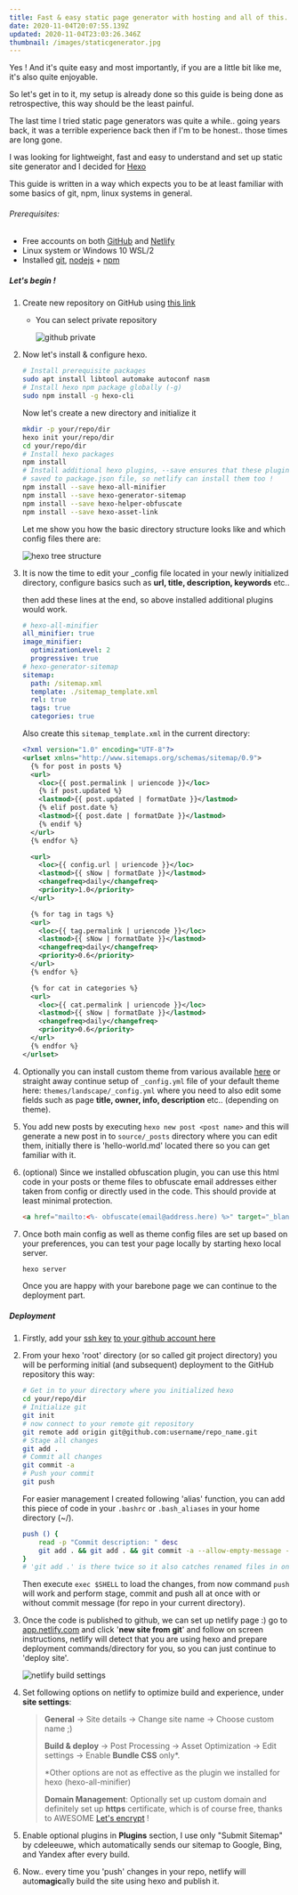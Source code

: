 ```yaml
---
title: Fast & easy static page generator with hosting and all of this.. for free ?
date: 2020-11-04T20:07:55.139Z
updated: 2020-11-04T23:03:26.346Z
thumbnail: /images/staticgenerator.jpg
---
```

Yes !
And it's quite easy and most importantly, if you are a little bit like me, it's also quite enjoyable.

So let's get in to it, my setup is already done so this guide is being done as retrospective, this way should be the least painful.

The last time I tried static page generators was quite a while.. going years back, it was a terrible experience back then if I'm to be honest.. those times are long gone.

I was looking for lightweight, fast and easy to understand and set up static site generator and I decided for [Hexo](https://hexo.io)

This guide is written in a way which expects you to be at least familiar with some basics of git, npm, linux systems in general.

###### Prerequisites:

* Free accounts on both [GitHub](https://github.com) and [Netlify](https://www.netlify.com)
* Linux system or Windows 10 WSL/2
* Installed [git](https://git-scm.com/book/en/v2/Getting-Started-Installing-Git), [nodejs](https://nodejs.org/en/download) + [npm](https://www.npmjs.com/get-npm)

##### Let's begin !

1. Create new repository on GitHub using [this link](https://github.com/new)

   * You can select private repository

     ![github private](/images/rftocwl0cz.jpg)
2. Now let's install & configure hexo.

   ```bash
   # Install prerequisite packages
   sudo apt install libtool automake autoconf nasm
   # Install hexo npm package globally (-g)
   sudo npm install -g hexo-cli
   ```

   Now let's create a new directory and initialize it

   ```bash
   mkdir -p your/repo/dir
   hexo init your/repo/dir
   cd your/repo/dir
   # Install hexo packages
   npm install
   # Install additional hexo plugins, --save ensures that these plugins are
   # saved to package.json file, so netlify can install them too !
   npm install --save hexo-all-minifier
   npm install --save hexo-generator-sitemap
   npm install --save hexo-helper-obfuscate
   npm install --save hexo-asset-link
   ```

   Let me show you how the basic directory structure looks like and which config files there are:

   ![hexo tree structure](/images/bh87wgsqlm.jpg)
3. It is now the time to edit your _config file located in your newly initialized directory, configure basics such as **url, title, description, keywords** etc..

   then add these lines at the end, so above installed additional plugins would work.

   ```yaml
   # hexo-all-minifier
   all_minifier: true
   image_minifier:
     optimizationLevel: 2
     progressive: true
   # hexo-generator-sitemap
   sitemap:
     path: /sitemap.xml
     template: ./sitemap_template.xml
     rel: true
     tags: true
     categories: true
   ```

   Also create this `sitemap_template.xml` in the current directory:

   ```xml
   <?xml version="1.0" encoding="UTF-8"?>
   <urlset xmlns="http://www.sitemaps.org/schemas/sitemap/0.9">
     {% for post in posts %}
     <url>
       <loc>{{ post.permalink | uriencode }}</loc>
       {% if post.updated %}
       <lastmod>{{ post.updated | formatDate }}</lastmod>
       {% elif post.date %}
       <lastmod>{{ post.date | formatDate }}</lastmod>
       {% endif %}
     </url>
     {% endfor %}

     <url>
       <loc>{{ config.url | uriencode }}</loc>
       <lastmod>{{ sNow | formatDate }}</lastmod>
       <changefreq>daily</changefreq>
       <priority>1.0</priority>
     </url>

     {% for tag in tags %}
     <url>
       <loc>{{ tag.permalink | uriencode }}</loc>
       <lastmod>{{ sNow | formatDate }}</lastmod>
       <changefreq>daily</changefreq>
       <priority>0.6</priority>
     </url>
     {% endfor %}

     {% for cat in categories %}
     <url>
       <loc>{{ cat.permalink | uriencode }}</loc>
       <lastmod>{{ sNow | formatDate }}</lastmod>
       <changefreq>daily</changefreq>
       <priority>0.6</priority>
     </url>
     {% endfor %}
   </urlset>
   ```
4. Optionally you can install custom theme from various available [here](https://hexo.io/themes) or straight away continue setup of `_config.yml` file of your default theme here: `themes/landscape/_config.yml` where you need to also edit some fields such as page **title, owner, info, description** etc.. (depending on theme).
5. You add new posts by executing `hexo new post <post name>` and this will generate a new post in to `source/_posts` directory where you can edit them, initially there is 'hello-world.md' located there so you can get familiar with it.
6. (optional) Since we installed obfuscation plugin, you can use this html code in your posts or theme files to obfuscate email addresses either taken from config or directly used in the code.
   This should provide at least minimal protection.

   ```html
   <a href="mailto:<%- obfuscate(email@address.here) %>" target="_blank">email me</a>
   ```
7. Once both main config as well as theme config files are set up based on your preferences, you can test your page locally by starting hexo local server.

   ```bash
   hexo server
   ```

   Once you are happy with your barebone page we can continue to the deployment part.

##### Deployment

1. Firstly, add your [ssh key](https://www.ssh.com/ssh/keygen) [to your github account here](https://github.com/settings/keys)
2. From your hexo 'root' directory (or so called git project directory) you will be performing initial (and subsequent) deployment to the GitHub repository this way:

   ```bash
   # Get in to your directory where you initialized hexo
   cd your/repo/dir
   # Initialize git
   git init
   # now connect to your remote git repository
   git remote add origin git@github.com:username/repo_name.git
   # Stage all changes
   git add .
   # Commit all changes
   git commit -a
   # Push your commit
   git push
   ```

   For easier management I created following 'alias' function, you can add this piece of code in your `.bashrc` or `.bash_aliases` in your home directory (~/).

   ```bash
   push () {
       read -p "Commit description: " desc
       git add . && git add . && git commit -a --allow-empty-message -m "$desc" && git push
   }
   # 'git add .' is there twice so it also catches renamed files in one commit
   ```

   Then execute `exec $SHELL` to load the changes, from now command `push` will work and perform stage, commit and push all at once with or without commit message (for repo in your current directory).
3. Once the code is published to github, we can set up netlify page :) go to [app.netlify.com](https://app.netlify.com) and click '**new site from git**' and follow on screen instructions, netlify will detect that you are using hexo and prepare deployment commands/directory for you, so you can just continue to 'deploy site'.

   ![netlify build settings](/images/iqmylptbnl.jpg)
4. Set following options on netlify to optimize build and experience, under **site settings**:

   > **General** -> Site details -> Change site name -> Choose custom name ;)
   >
   > **Build & deploy** -> Post Processing -> Asset Optimization -> Edit settings -> Enable **Bundle CSS** only*.
   >
   > \*Other options are not as effective as the plugin we installed for hexo (hexo-all-minifier)
   >
   > **Domain Management**: Optionally set up custom domain and definitely set up **https** certificate, which is of course free, thanks to AWESOME [Let's encrypt](https://letsencrypt.org) !
5. Enable optional plugins in **Plugins** section, I use only "Submit Sitemap"  by cdeleeuwe, which automatically sends our sitemap to Google, Bing, and Yandex after every build.
6. Now.. every time you 'push' changes in your repo, netlify will auto**magic**ally build the site using hexo and publish it.
